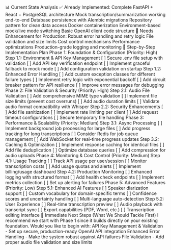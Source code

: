 📊 Current State Analysis
✅ Already Implemented:
Complete FastAPI + React + PostgreSQL architecture
Mock transcription/summarization working end-to-end
Database persistence with Alembic migrations
Repository pattern for clean data access
Docker containerization
Environment-based mock/live mode switching
Basic OpenAI client code structure
🔄 Needs Enhancement for Production:
Robust error handling and retry logic
File validation and size limits
Cost control mechanisms
Performance optimizations
Production-grade logging and monitoring
🎯 Step-by-Step Implementation Plan
Phase 1: Foundation & Configuration (Priority: High)
Step 1.1: Environment & API Key Management
[ ] Secure .env file setup with validation
[ ] Add API key verification endpoint
[ ] Implement graceful fallback to mock mode
[ ] Add configuration validation on startup
Step 1.2: Enhanced Error Handling
[ ] Add custom exception classes for different failure types
[ ] Implement retry logic with exponential backoff
[ ] Add circuit breaker pattern for API resilience
[ ] Improve error messages for debugging
Phase 2: File Validation & Security (Priority: High)
Step 2.1: Audio File Validation
[ ] Add comprehensive MIME type validation
[ ] Implement file size limits (prevent cost overruns)
[ ] Add audio duration limits
[ ] Validate audio format compatibility with Whisper
Step 2.2: Security Enhancements
[ ] Add file sanitization
[ ] Implement rate limiting per client
[ ] Add request timeout configurations
[ ] Secure temporary file handling
Phase 3: Performance & Scalability (Priority: Medium)
Step 3.1: Async Processing
[ ] Implement background job processing for large files
[ ] Add progress tracking for long transcriptions
[ ] Consider Redis for job queue management
[ ] Add WebSocket for real-time progress updates
Step 3.2: Caching & Optimization
[ ] Implement response caching for identical files
[ ] Add file deduplication
[ ] Optimize database queries
[ ] Add compression for audio uploads
Phase 4: Monitoring & Cost Control (Priority: Medium)
Step 4.1: Usage Tracking
[ ] Track API usage per user/session
[ ] Monitor transcription costs
[ ] Add usage quotas and alerts
[ ] Implement billing/usage dashboard
Step 4.2: Production Monitoring
[ ] Enhanced logging with structured format
[ ] Add health check endpoints
[ ] Implement metrics collection
[ ] Set up alerting for failures
Phase 5: Advanced Features (Priority: Low)
Step 5.1: Enhanced AI Features
[ ] Speaker diarization support
[ ] Custom vocabulary for domain-specific terms
[ ] Confidence scores and uncertainty handling
[ ] Multi-language auto-detection
Step 5.2: User Experience
[ ] Real-time transcription preview
[ ] Audio playback with transcript sync
[ ] Export capabilities (PDF, Word, etc.)
[ ] Transcription editing interface
🚀 Immediate Next Steps (What We Should Tackle First)
I recommend we start with Phase 1 since it builds directly on your existing foundation. Would you like to begin with:
API Key Management & Validation - Set up secure, production-ready OpenAI API integration
Enhanced Error Handling - Make the system robust against API failures
File Validation - Add proper audio file validation and size limits